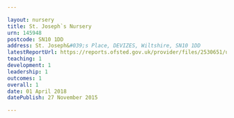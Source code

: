 ```yaml
---

layout: nursery
title: St. Joseph`s Nursery
urn: 145948
postcode: SN10 1DD
address: St. Joseph&#039;s Place, DEVIZES, Wiltshire, SN10 1DD
latestReportUrl: https://reports.ofsted.gov.uk/provider/files/2530651/urn/145948.pdf
teaching: 1
development: 1
leadership: 1
outcomes: 1
overall: 1
date: 01 April 2018 
datePublish: 27 November 2015

---
```

